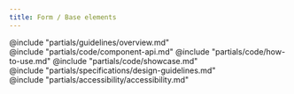 ```yaml
---
title: Form / Base elements
---
```


<section id="section-guidelines" data-markdown="1">
  @include "partials/guidelines/overview.md"
</section>

<section id="section-code" data-markdown="1">
  @include "partials/code/component-api.md"
  @include "partials/code/how-to-use.md"
  @include "partials/code/showcase.md"
</section>

<section id="section-specifications" data-markdown="1">
  @include "partials/specifications/design-guidelines.md"
</section>

<section id="section-accessibility" data-markdown="1">
  @include "partials/accessibility/accessibility.md"
</section>

